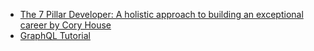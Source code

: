- [The 7 Pillar Developer: A holistic approach to building an exceptional career by Cory House](https://www.youtube.com/watch?v=Y4wnbkatj20)
- [GraphQL Tutorial](https://www.youtube.com/playlist?list=PL4cUxeGkcC9iK6Qhn-QLcXCXPQUov1U7f)
